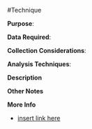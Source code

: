 #Technique

**Purpose**: 

**Data Required**: 

**Collection Considerations**: 

**Analysis Techniques**: 

**Description**

**Other Notes**

**More Info**

- [insert link here]()
